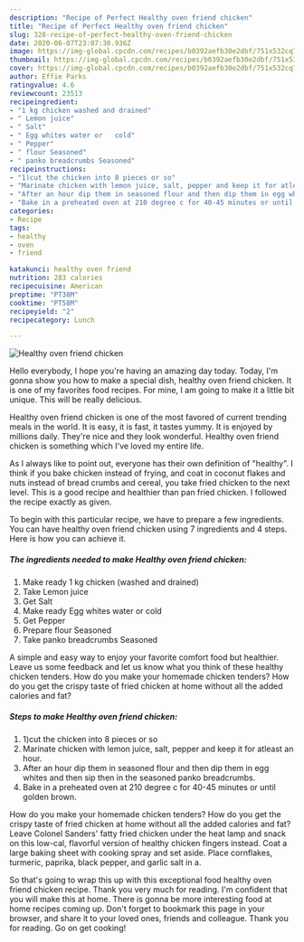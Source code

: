 ```yaml
---
description: "Recipe of Perfect Healthy oven friend chicken"
title: "Recipe of Perfect Healthy oven friend chicken"
slug: 328-recipe-of-perfect-healthy-oven-friend-chicken
date: 2020-06-07T23:07:30.936Z
image: https://img-global.cpcdn.com/recipes/b0392aefb30e2dbf/751x532cq70/healthy-oven-friend-chicken-recipe-main-photo.jpg
thumbnail: https://img-global.cpcdn.com/recipes/b0392aefb30e2dbf/751x532cq70/healthy-oven-friend-chicken-recipe-main-photo.jpg
cover: https://img-global.cpcdn.com/recipes/b0392aefb30e2dbf/751x532cq70/healthy-oven-friend-chicken-recipe-main-photo.jpg
author: Effie Parks
ratingvalue: 4.6
reviewcount: 23513
recipeingredient:
- "1 kg chicken washed and drained"
- " Lemon juice"
- " Salt"
- " Egg whites water or   cold"
- " Pepper"
- " flour Seasoned"
- " panko breadcrumbs Seasoned"
recipeinstructions:
- "1)cut the chicken into 8 pieces or so"
- "Marinate chicken with lemon juice, salt, pepper and keep it for atleast an hour."
- "After an hour dip them in seasoned flour and then dip them in egg whites and then sip then in the seasoned panko breadcrumbs."
- "Bake in a preheated oven at 210 degree c for 40-45 minutes or until golden brown."
categories:
- Recipe
tags:
- healthy
- oven
- friend

katakunci: healthy oven friend 
nutrition: 283 calories
recipecuisine: American
preptime: "PT38M"
cooktime: "PT58M"
recipeyield: "2"
recipecategory: Lunch

---
```



![Healthy oven friend chicken](https://img-global.cpcdn.com/recipes/b0392aefb30e2dbf/751x532cq70/healthy-oven-friend-chicken-recipe-main-photo.jpg)

Hello everybody, I hope you're having an amazing day today. Today, I'm gonna show you how to make a special dish, healthy oven friend chicken. It is one of my favorites food recipes. For mine, I am going to make it a little bit unique. This will be really delicious.

Healthy oven friend chicken is one of the most favored of current trending meals in the world. It is easy, it is fast, it tastes yummy. It is enjoyed by millions daily. They're nice and they look wonderful. Healthy oven friend chicken is something which I've loved my entire life.

As I always like to point out, everyone has their own definition of &#34;healthy&#34;. I think if you bake chicken instead of frying, and coat in coconut flakes and nuts instead of bread crumbs and cereal, you take fried chicken to the next level. This is a good recipe and healthier than pan fried chicken. I followed the recipe exactly as given.


To begin with this particular recipe, we have to prepare a few ingredients. You can have healthy oven friend chicken using 7 ingredients and 4 steps. Here is how you can achieve it.

<!--inarticleads1-->

##### The ingredients needed to make Healthy oven friend chicken:

1. Make ready 1 kg chicken (washed and drained)
1. Take  Lemon juice
1. Get  Salt
1. Make ready  Egg whites water or   cold
1. Get  Pepper
1. Prepare  flour Seasoned
1. Take  panko breadcrumbs Seasoned


A simple and easy way to enjoy your favorite comfort food but healthier. Leave us some feedback and let us know what you think of these healthy chicken tenders. How do you make your homemade chicken tenders? How do you get the crispy taste of fried chicken at home without all the added calories and fat? 

<!--inarticleads2-->

##### Steps to make Healthy oven friend chicken:

1. 1)cut the chicken into 8 pieces or so
1. Marinate chicken with lemon juice, salt, pepper and keep it for atleast an hour.
1. After an hour dip them in seasoned flour and then dip them in egg whites and then sip then in the seasoned panko breadcrumbs.
1. Bake in a preheated oven at 210 degree c for 40-45 minutes or until golden brown.


How do you make your homemade chicken tenders? How do you get the crispy taste of fried chicken at home without all the added calories and fat? Leave Colonel Sanders&#39; fatty fried chicken under the heat lamp and snack on this low-cal, flavorful version of healthy chicken fingers instead. Coat a large baking sheet with cooking spray and set aside. Place cornflakes, turmeric, paprika, black pepper, and garlic salt in a. 

So that's going to wrap this up with this exceptional food healthy oven friend chicken recipe. Thank you very much for reading. I'm confident that you will make this at home. There is gonna be more interesting food at home recipes coming up. Don't forget to bookmark this page in your browser, and share it to your loved ones, friends and colleague. Thank you for reading. Go on get cooking!
